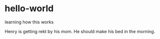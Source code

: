 # hello-world
learning how this works

Henry is getting rekt by his mom. He should make his bed in the morning.
